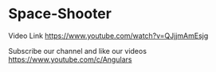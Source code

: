 # Space-Shooter

Video Link  https://www.youtube.com/watch?v=QJjjmAmEsjg

Subscribe our channel and like our videos https://www.youtube.com/c/Angulars

